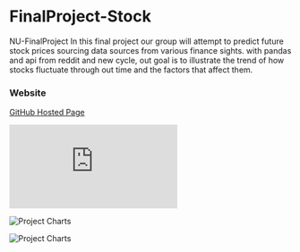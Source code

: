 # FinalProject-Stock
 NU-FinalProject 
In this final project our group will attempt to predict future stock prices sourcing data sources from various finance sights. with  pandas and api from reddit and new cycle, out goal is to illustrate the trend of how stocks fluctuate through out time and the factors that affect them.  
### Website
[GitHub Hosted Page](https://ccc-gh.github.io/FinalProject-Stock/)

![Project Charts](https://github.com/CCC-GH/FinalProject-Stock/tree/main/README_Images/NU-FinalProject_Stocks.pdf)

![Project Charts](https://github.com/CCC-GH/FinalProject-Stock/tree/main/README_Images/NU-FinalProject_Stocks.gif)

![Project Charts](https://github.com/CCC-GH/FinalProject-Stock/tree/main/README_Images/NU-FinalProject_Stocks/Slide0.JPG)
